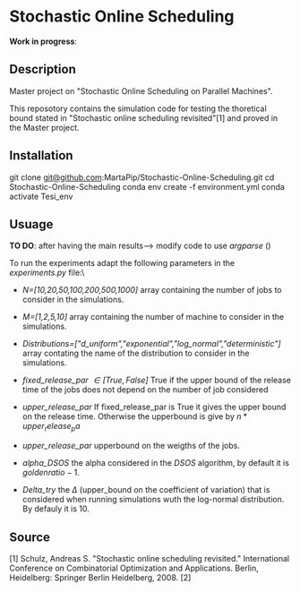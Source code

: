# Stochastic Online Scheduling
**Work in progress**: 

## Description
Master project on "Stochastic Online Scheduling on Parallel Machines".

This reposotory contains the simulation code for testing the thoretical bound stated in "Stochastic online scheduling revisited"[1] and proved in the Master project.

## Installation
git clone git@github.com:MartaPip/Stochastic-Online-Scheduling.git
cd Stochastic-Online-Scheduling
conda env create -f environment.yml
conda activate Tesi_env

## Usuage
**TO DO**: after having the main results--> modify code to use  *argparse* ()

To run the experiments adapt the following parameters in the *experiments.py* file:\\
- *N=[10,20,50,100,200,500,1000]* array containing the number of jobs to consider in the simulations.

- *M=[1,2,5,10]* array containing the number of machine to consider in the simulations.

- *Distributions=["d_uniform","exponential","log_normal","deterministic"]* array contating the name of the distribution to consider in the simulations.


- *fixed_release_par $\in [True,False]$*  True if the upper bound of the release time of the jobs does not depend on the number of job considered

- *upper_release_par* If fixed_release_par is True it gives the upper bound on the release time. Otherwise the upperbound is give by $n*upper_release_pa$

- *upper_release_par* upperbound on the weigths of the jobs.

- *alpha_DSOS* the alpha considered in the $DSOS$ algorithm, by default it is $golden ratio-1$.

- *Delta_try* the $\Delta$ (upper_bound on the coefficient of variation) that is considered when running simulations wuth the log-normal distribution.  By defauly it is 10.




## Source
[1] Schulz, Andreas S. "Stochastic online scheduling revisited." International Conference on Combinatorial Optimization and Applications. Berlin, Heidelberg: Springer Berlin Heidelberg, 2008.
[2]


